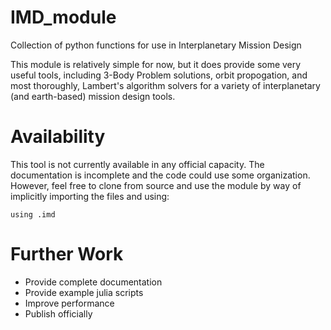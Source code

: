 # IMD_module
Collection of python functions for use in Interplanetary Mission Design

This module is relatively simple for now, but it does provide some very useful tools,  including 3-Body Problem solutions, orbit propogation, and most thoroughly, Lambert's algorithm solvers for a variety of interplanetary (and earth-based) mission design tools.

# Availability
This tool is not currently available in any official capacity. The documentation is incomplete and the code could use some organization. However, feel free to clone from source and use the module by way of implicitly importing the files and using:

    using .imd

# Further Work
 - Provide complete documentation
 - Provide example julia scripts
 - Improve performance
 - Publish officially
